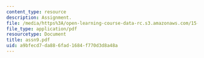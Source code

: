```yaml
---
content_type: resource
description: Assignment.
file: /media/https%3A/open-learning-course-data-rc.s3.amazonaws.com/15-988-system-dynamics-self-study-fall-1998-spring-1999/a9bfecd7da886fad1684f770d3d8a48a_assn9.pdf
file_type: application/pdf
resourcetype: Document
title: assn9.pdf
uid: a9bfecd7-da88-6fad-1684-f770d3d8a48a
---
```

